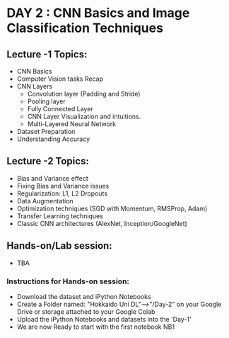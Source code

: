# DAY 2 : CNN Basics and Image Classification Techniques

## Lecture -1 Topics: 
* CNN Basics
* Computer Vision tasks Recap
* CNN Layers
  - Convolution layer (Padding and Stride)
  - Pooling layer
  - Fully Connected Layer
  - CNN Layer Visualization and intuitions.
  - Multi-Layered Neural Network
* Dataset Preparation 
* Understanding Accuracy 


## Lecture -2 Topics:
* Bias and Variance effect
* Fixing Bias and Variance issues
* Regularization: L1, L2 Dropouts
* Data Augmentation
* Optimization techniques (SGD with Momentum, RMSProp, Adam)
* Transfer Learning techniques
* Classic CNN architectures (AlexNet, Inception/GoogleNet)


## Hands-on/Lab session:
* TBA

### Instructions for Hands-on session:
* Download the dataset and iPython Notebooks
* Create a Folder named: "Hokkaido Uni DL"-->"/Day-2" on your Google Drive or storage attached to your Google Colab
* Upload the iPython Notebooks and datasets into the 'Day-1'
* We are now Ready to start with the first notebook NB1 

